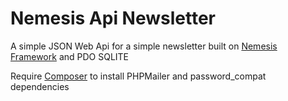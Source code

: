 # Nemesis Api Newsletter #

A simple JSON Web Api for a simple newsletter built on [Nemesis Framework](https://github.com/kimihub/nemesis-framework) and PDO SQLITE

Require [Composer](https://getcomposer.org/) to install PHPMailer and password_compat dependencies
